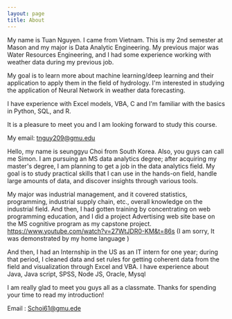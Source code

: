 ```yaml
---
layout: page
title: About
---
```


<p class="message">
  My name is Tuan Nguyen. I came from Vietnam. This is my 2nd semester at Mason and my major is Data Analytic Engineering. My previous major was Water Resources Engineering, and I had some experience working with weather data during my previous job.

  My goal is to learn more about machine learning/deep learning and their application to apply them in the field of hydrology. I'm interested in studying the application of Neural Network in weather data forecasting.

  I have experience with Excel models, VBA, C and I'm familiar with the basics in Python, SQL, and R.

  It is a pleasure to meet you and I am looking forward to study this course.

  My email: tnguy209@gmu.edu
</p>

<p class="message">
  Hello, my name is seunggyu Choi from South Korea. Also, you guys can call me Simon. I am pursuing an MS data analytics degree; after acquiring my master's degree, I am planning to get a job in the data analytics field. My goal is to study practical skills that I can use in the hands-on field, handle large amounts of data, and discover insights through various tools.

  My major was industrial management, and it covered statistics, programming, industrial supply chain, etc., overall knowledge on the industrial field. And then, I had gotten training by concentrating on web programming education, and I did a project Advertising web site base on the MS cognitive program as my capstone project. https://www.youtube.com/watch?v=27WtJDR0-KM&t=86s (I am sorry, It was demonstrated by my home language )

  And then, I had an Internship in the US as an IT intern for one year; during that period, I cleaned data and set rules for getting coherent data from the field and visualization through Excel and VBA. I have experience about Java, Java script, SPSS, Node JS, Oracle, Mysql

  I am really glad to meet you guys all as a classmate. Thanks for spending your time to read my introduction!

  Email : Schoi61@gmu.ede 
</p>


